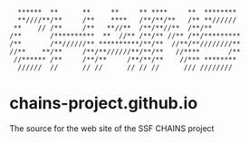 ```
  ******  **      **     **     ** ****     **  ********
  **////**/**     /**    ****   /**/**/**   /** **////// 
 **    // /**     /**   **//**  /**/**//**  /**/**       
/**       /**********  **  //** /**/** //** /**/*********
/**       /**//////** **********/**/**  //**/**////////**
//**    **/**     /**/**//////**/**/**   //****       /**
 //****** /**     /**/**     /**/**/**    //*** ******** 
  //////  //      // //      // // //      /// ////////  
```

# chains-project.github.io
The source for the web site of the SSF CHAINS project 
